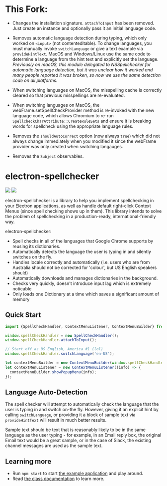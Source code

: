 # This Fork:

- Changes the installation signature. `attachToInput` has been removed. Just create an instance and optionally pass it an initial language code.

- Removes automatic language detection during typing, which only worked on `<input>` (not contenteditable). To change languages, you must manually invoke `switchLanguage` or give a text example via `provideHintText`. MacOS and Windows/Linux use the same code to determine a language from the hint text and explicitly set the language. *Previously on macOS, this module delegated to NSSpellchecker for automatic language detection, but it was unclear how it worked and many people reported it was broken, so now we use the same detection code on all platforms.*

- When switching languages on MacOS, the misspelling cache is correctly cleared so that previous misspellings are re-evaluated.

- When switching languages on MacOS, the webFrame.setSpellCheckProvider method is re-invoked with the new language code, which allows Chromium to re-run `SpellcheckCharAttribute::CreateRuleSets` and ensure it is breaking words for spellcheck using the appropriate language rules.

- Removes the `shouldAutoCorrect` option (now always `true`) which did not always change immediately when you modified it since the webFrame provider was only created when switching langauges.

- Removes the `Subject` observables.


# electron-spellchecker

![](https://img.shields.io/npm/dm/electron-spellchecker.svg) <a href="https://electron-userland.github.io/electron-spellchecker/docs">![](https://electron-userland.github.io/electron-spellchecker/docs/badge.svg)</a>

electron-spellchecker is a library to help you implement spellchecking in your Electron applications, as well as handle default right-click Context Menus (since spell checking shows up in them).  This library intends to solve the problem of spellchecking in a production-ready, international-friendly way.

electron-spellchecker:

* Spell checks in all of the languages that Google Chrome supports by reusing its dictionaries.
* Automatically detects the language the user is typing in and silently switches on the fly.
* Handles locale correctly and automatically (i.e. users who are from Australia should not be corrected for 'colour', but US English speakers should)
* Automatically downloads and manages dictionaries in the background. 
* Checks very quickly, doesn't introduce input lag which is extremely noticable
* Only loads one Dictionary at a time which saves a significant amount of memory

## Quick Start

```js
import {SpellCheckHandler, ContextMenuListener, ContextMenuBuilder} from 'electron-spellchecker';

window.spellCheckHandler = new SpellCheckHandler();
window.spellCheckHandler.attachToInput();

// Start off as US English, America #1 (lol)
window.spellCheckHandler.switchLanguage('en-US');

let contextMenuBuilder = new ContextMenuBuilder(window.spellCheckHandler);
let contextMenuListener = new ContextMenuListener((info) => {
  contextMenuBuilder.showPopupMenu(info);
});
```

## Language Auto-Detection

The spell checker will attempt to automatically check the language that the user is typing in and switch on-the fly. However, giving it an explicit hint by calling `switchLanguage`, or providing it a block of sample text via `provideHintText` will result in much better results.

Sample text should be text that is reasonably likely to be in the same language as the user typing - for example, in an Email reply box, the original Email text would be a great sample, or in the case of Slack, the existing channel messages are used as the sample text.

## Learning more

* Run `npm start` to start [the example application](https://github.com/electron-userland/electron-spellchecker/tree/master/example) and play around.
* Read [the class documentation](https://electron-userland.github.io/electron-spellchecker/docs/) to learn more.
